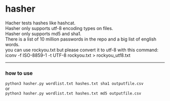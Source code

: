 # hasher
Hacher tests hashes like hashcat.<br>
Hasher only supports utf-8 encoding types on files.<br>
Hasher only supports md5 and sha1.<br>
There is a list of 10 million passwords in the repo and a big list of english words.<br>
you can use rockyou.txt but please convert it to utf-8
with this command:<br>
iconv -f ISO-8859-1 -t UTF-8 rockyou.txt > rockyou_utf8.txt

----------------------------------------------------------------------------
### how to use
`python3 hasher.py wordlist.txt hashes.txt sha1 outputfile.csv`<br>
or <br>
`python3 hasher.py wordlist.txt hashes.txt md5 outputfile.csv`

